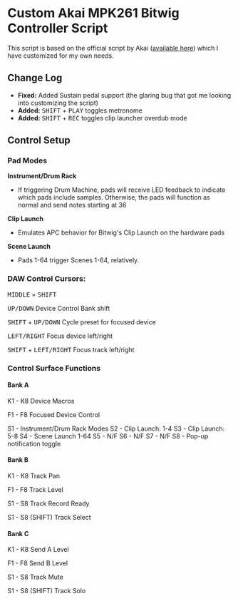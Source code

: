 Custom Akai MPK261 Bitwig Controller Script
===========================================

This script is based on the official script by Akai ([available here](http://www.akaipro.com/product/mpk-261#downloads)) which I have customized for my own needs.

Change Log
----------
- **Fixed:** Added Sustain pedal support (the glaring bug that got me looking into customizing the script)
- **Added:** <kbd>SHIFT</kbd> + <kbd>PLAY</kbd> toggles metronome
- **Added:** <kbd>SHIFT</kbd> + <kbd>REC</kbd> toggles clip launcher overdub mode

Control Setup
-------------

### Pad Modes

**Instrument/Drum Rack**

- If triggering Drum Machine, pads will receive LED feedback to indicate which pads include samples. Otherwise, the pads will function as normal and send notes starting at 36 

**Clip Launch**

- Emulates APC behavior for Bitwig's Clip Launch on the hardware pads

**Scene Launch**

- Pads 1-64 trigger Scenes 1-64, relatively.

### DAW Control Cursors:

<kbd>MIDDLE</kbd> = <kbd>SHIFT</kbd>

<kbd>UP/DOWN</kbd> Device Control Bank shift

<kbd>SHIFT</kbd> + <kbd>UP/DOWN</kbd> Cycle preset for focused device

<kbd>LEFT/RIGHT</kbd> Focus device left/right

<kbd>SHIFT</kbd> + <kbd>LEFT/RIGHT</kbd> Focus track left/right

### Control Surface Functions

#### Bank A

K1 - K8
Device Macros

F1 - F8
Focused Device Control

S1 - Instrument/Drum Rack Modes
S2 - Clip Launch: 1-4
S3 - Clip Launch: 5-8
S4 - Scene Launch 1-64
S5 - N/F
S6 - N/F
S7 - N/F
S8 - Pop-up notification toggle


#### Bank B

K1 - K8
Track Pan

F1 - F8
Track Level

S1 - S8
Track Record Ready

S1 - S8 (SHIFT)
Track Select

#### Bank C
K1 - K8
Send A Level

F1 - F8
Send B Level

S1 - S8
Track Mute

S1 - S8 (SHIFT)
Track Solo
